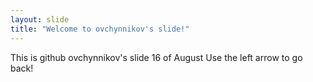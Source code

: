 ```yaml
---
layout: slide
title: "Welcome to ovchynnikov's slide!"
---
```

This is github ovchynnikov's slide 16 of August
Use the left arrow to go back!

